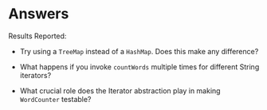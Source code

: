 # Answers
Results Reported:  

- Try using a `TreeMap` instead of a `HashMap`. Does this make any difference?  

- What happens if you invoke `countWords` multiple times for different String iterators?  

- What crucial role does the Iterator abstraction play in making `WordCounter` testable?  

